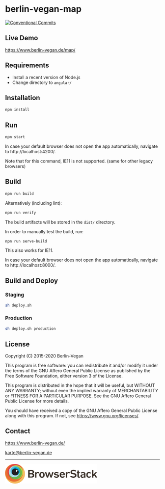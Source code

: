 # berlin-vegan-map

[![Conventional Commits](https://img.shields.io/badge/Conventional%20Commits-1.0.0-yellow.svg)](
    https://conventionalcommits.org
)

## Live Demo

https://www.berlin-vegan.de/map/

## Requirements

* Install a recent version of Node.js
* Change directory to `angular/`

## Installation

```bash
npm install
```

## Run

```bash
npm start
```

In case your default browser does not open the app automatically, navigate to http://localhost:4200/.

Note that for this command, IE11 is not supported. (same for other legacy browsers)

## Build

```bash
npm run build
```

Alternatively (including lint):

```bash
npm run verify
```

The build artifacts will be stored in the `dist/` directory.

In order to manually test the build, run:

```bash
npm run serve-build
```

This also works for IE11.

In case your default browser does not open the app automatically, navigate to http://localhost:8000/.

## Build and Deploy

### Staging

```bash
sh deploy.sh
```

### Production

```bash
sh deploy.sh production
```

## License

Copyright (C) 2015-2020  Berlin-Vegan

This program is free software: you can redistribute it and/or modify
it under the terms of the GNU Affero General Public License as published by
the Free Software Foundation, either version 3 of the License.

This program is distributed in the hope that it will be useful,
but WITHOUT ANY WARRANTY; without even the implied warranty of
MERCHANTABILITY or FITNESS FOR A PARTICULAR PURPOSE.  See the
GNU Affero General Public License for more details.

You should have received a copy of the GNU Affero General Public License
along with this program.  If not, see <https://www.gnu.org/licenses/>.

## Contact

https://www.berlin-vegan.de/

karte@berlin-vegan.de

---

<a href="https://www.browserstack.com/">
  <img src="browserstack-logo-01.svg" alt="BrowserStack" width="300px;"/>
</a>
